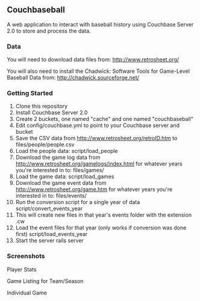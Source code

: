## Couchbaseball

A web application to interact with baseball history using Couchbase Server 2.0 to store and process the data.

### Data

You will need to download data files from: http://www.retrosheet.org/

You will also need to install the Chadwick: Software Tools for Game-Level Baseball Data from: http://chadwick.sourceforge.net/

### Getting Started

1.  Clone this repository
2.  Install Couchbase Server 2.0
3.  Create 2 buckets, one named "cache" and one named "couchbaseball"
4.  Edit config/couchbase.yml to point to your Couchbase server and bucket
5.  Save the CSV data from http://www.retrosheet.org/retroID.htm to files/people/people.csv
6.  Load the people data:
    script/load_people
7.  Download the game log data from http://www.retrosheet.org/gamelogs/index.html for whatever years you're interested in to: files/games/
8.  Load the game data:
    script/load_games
9.  Download the game event data from http://www.retrosheet.org/game.htm for whatever years you're interested in to: files/events/<year>
10.  Run the conversion script for a single year of data
    script/convert_events_year <year>
11.  This will create new files in that year's events folder with the extension .cw
12.  Load the event files for that year (only works if conversion was done first)
    script/load_events_year <year>
13.  Start the server
    rails server
    
### Screenshots

Player Stats

Game Listing for Team/Season

Individual Game
